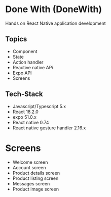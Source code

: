 # Done With (DoneWith)

Hands on React Native application development

## Topics

- Component
- State
- Action handler
- Reactive native APi
- Expo API
- Screens

## Tech-Stack

- Javascript/Typescript 5.x
- React 18.2.0
- expo 51.0.x
- React native 0.74
- React native gesture handler 2.16.x

# Screens

- Welcome screen
- Account screen
- Product details screen
- Product listing screen
- Messages screen
- Product image screen
